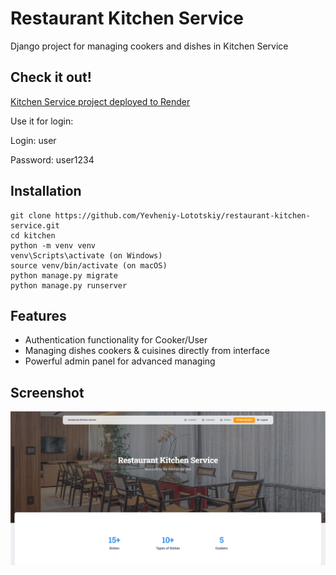 # Restaurant Kitchen Service

Django project for managing cookers and dishes in Kitchen Service

## Check it out!

[Kitchen Service project deployed to Render](https://kitchen-service-hrsy.onrender.com)

Use it for login:

Login: user

Password: user1234

## Installation

```shell
git clone https://github.com/Yevheniy-Lototskiy/restaurant-kitchen-service.git
cd kitchen
python -m venv venv
venv\Scripts\activate (on Windows)
source venv/bin/activate (on macOS)
python manage.py migrate
python manage.py runserver
```

## Features

* Authentication functionality for Cooker/User
* Managing dishes cookers & cuisines directly from interface
* Powerful admin panel for advanced managing

## Screenshot

![homepage](screenshots/kitchen-service-home-page.png)
